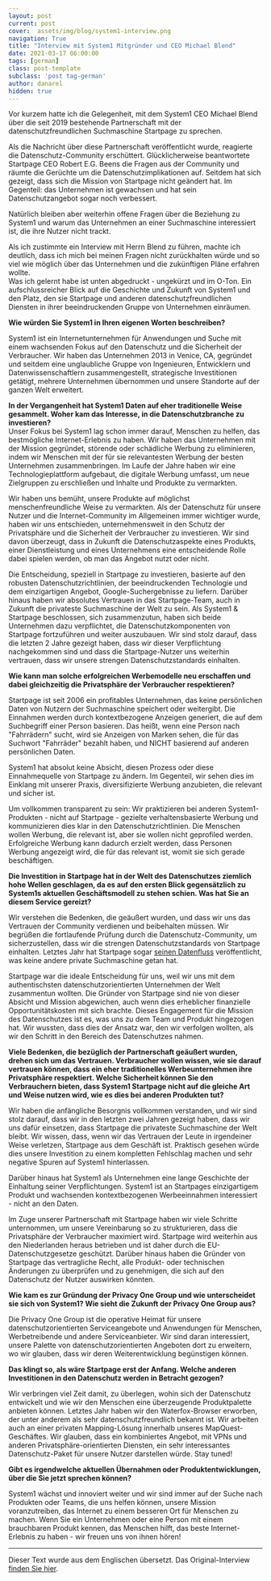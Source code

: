 ```yaml
---
layout: post
current: post
cover:  assets/img/blog/system1-interview.png
navigation: True
title: "Interview mit System1 Mitgründer und CEO Michael Blend"
date: 2021-03-17 06:00:00
tags: [german]
class: post-template
subclass: 'post tag-german'
author: danarel
hidden: true
---
```


Vor kurzem hatte ich die Gelegenheit, mit dem System1 CEO Michael Blend über die seit 2019 bestehende Partnerschaft mit der datenschutzfreundlichen Suchmaschine Startpage zu sprechen.

Als die Nachricht über diese Partnerschaft veröffentlicht wurde, reagierte die Datenschutz-Community erschüttert. Glücklicherweise beantwortete Startpage CEO Robert E.G. Beens die Fragen aus der Community und räumte die Gerüchte um die Datenschutzimplikationen auf. Seitdem hat sich gezeigt, dass sich die Mission von Startpage nicht geändert hat. Im Gegenteil: das Unternehmen ist gewachsen und hat sein Datenschutzangebot sogar noch verbessert. 

Natürlich bleiben aber weiterhin offene Fragen über die Beziehung zu System1 und warum das Unternehmen an einer Suchmaschine interessiert ist, die ihre Nutzer nicht trackt. 

Als ich zustimmte ein Interview mit Herrn Blend zu führen, machte ich deutlich, dass ich mich bei meinen Fragen nicht zurückhalten würde und so viel wie möglich über das Unternehmen und die zukünftigen Pläne erfahren wollte.  
Was ich gelernt habe ist unten abgedruckt - ungekürzt und im O-Ton. Ein aufschlussreicher Blick auf die Geschichte und Zukunft von System1 und den Platz, den sie Startpage und anderen datenschutzfreundlichen Diensten in ihrer beeindruckenden Gruppe von Unternehmen einräumen.


**Wie würden Sie System1 in Ihren eigenen Worten beschreiben?**  

System1 ist ein Internetunternehmen für Anwendungen und Suche mit einem wachsenden Fokus auf den Datenschutz und die Sicherheit der Verbraucher. Wir haben das Unternehmen 2013 in Venice, CA, gegründet und seitdem eine unglaubliche Gruppe von Ingenieuren, Entwicklern und Datenwissenschaftlern zusammengestellt, strategische Investitionen getätigt, mehrere Unternehmen übernommen und unsere Standorte auf der ganzen Welt erweitert.

**In der Vergangenheit hat System1 Daten auf eher traditionelle Weise gesammelt. Woher kam das Interesse, in die Datenschutzbranche zu investieren?**  
Unser Fokus bei System1 lag schon immer darauf, Menschen zu helfen, das bestmögliche Internet-Erlebnis zu haben. Wir haben das Unternehmen mit der Mission gegründet, störende oder schädliche Werbung zu eliminieren, indem wir Menschen mit der für sie relevantesten Werbung der besten Unternehmen zusammenbringen. Im Laufe der Jahre haben wir eine Technologieplattform aufgebaut, die digitale Werbung umfasst, um neue Zielgruppen zu erschließen und Inhalte und Produkte zu vermarkten. 

Wir haben uns bemüht, unsere Produkte auf möglichst menschenfreundliche Weise zu vermarkten. Als der Datenschutz für unsere Nutzer und die Internet-Community im Allgemeinen immer wichtiger wurde, haben wir uns entschieden, unternehmensweit in den Schutz der Privatsphäre und die Sicherheit der Verbraucher zu investieren. Wir sind davon überzeugt, dass in Zukunft die Datenschutzaspekte eines Produkts, einer Dienstleistung und eines Unternehmens eine entscheidende Rolle dabei spielen werden, ob man das Angebot nutzt oder nicht.

Die Entscheidung, speziell in Startpage zu investieren, basierte auf den robusten Datenschutzrichtlinien, der beeindruckenden Technologie und dem einzigartigen Angebot, Google-Suchergebnisse zu liefern. Darüber hinaus haben wir absolutes Vertrauen in das Startpage-Team, auch in Zukunft die privateste Suchmaschine der Welt zu sein. Als System1 & Startpage beschlossen, sich zusammenzutun, haben sich beide Unternehmen dazu verpflichtet, die Datenschutzkomponenten von Startpage fortzuführen und weiter auszubauen. Wir sind stolz darauf, dass die letzten 2 Jahre gezeigt haben, dass wir dieser Verpflichtung nachgekommen sind und dass die Startpage-Nutzer uns weiterhin vertrauen, dass wir unsere strengen Datenschutzstandards einhalten. 

**Wie kann man solche erfolgreichen Werbemodelle neu erschaffen und dabei gleichzeitig die Privatsphäre der Verbraucher respektieren?**  

Startpage ist seit 2006 ein profitables Unternehmen, das keine persönlichen Daten von Nutzern der Suchmaschine speichert oder weitergibt. Die Einnahmen werden durch kontextbezogene Anzeigen generiert, die auf dem Suchbegriff einer Person basieren. Das heißt, wenn eine Person nach "Fahrrädern" sucht, wird sie Anzeigen von Marken sehen, die für das Suchwort "Fahrräder" bezahlt haben, und NICHT basierend auf anderen persönlichen Daten. 

System1 hat absolut keine Absicht, diesen Prozess oder diese Einnahmequelle von Startpage zu ändern. Im Gegenteil, wir sehen dies im Einklang mit unserer Praxis, diversifizierte Werbung anzubieten, die relevant und sicher ist. 

Um vollkommen transparent zu sein: Wir praktizieren bei anderen System1-Produkten - nicht auf Startpage - gezielte verhaltensbasierte Werbung und kommunizieren dies klar in den Datenschutzrichtlinien. Die Menschen wollen Werbung, die relevant ist, aber sie wollen nicht geprofiled werden. Erfolgreiche Werbung kann dadurch erzielt werden, dass Personen Werbung angezeigt wird, die für das relevant ist, womit sie sich gerade beschäftigen.

**Die Investition in Startpage hat in der Welt des Datenschutzes ziemlich hohe Wellen geschlagen, da es auf den ersten Blick gegensätzlich zu System1s aktuellen Geschäftsmodell zu stehen schien. Was hat Sie an diesem Service gereizt?**  

Wir verstehen die Bedenken, die geäußert wurden, und dass wir uns das Vertrauen der Community verdienen und beibehalten müssen. Wir begrüßen die fortlaufende Prüfung durch die Datenschutz-Community, um sicherzustellen, dass wir die strengen Datenschutzstandards von Startpage einhalten. Letztes Jahr hat Startpage sogar [seinen Datenfluss](https://www.startpage.com/privacy-please/startpage-articles/how-does-startpages-private-search-engine-work) veröffentlicht, was keine andere private Suchmaschine getan hat. 

Startpage war die ideale Entscheidung für uns, weil wir uns mit dem authentischsten datenschutzorientierten Unternehmen der Welt zusammentun wollten. Die Gründer von Startpage sind nie von dieser Absicht und Mission abgewichen, auch wenn dies erheblicher finanzielle Opportunitätskosten mit sich brachte. Dieses Engagement für die Mission des Datenschutzes ist es, was uns zu dem Team und Produkt hingezogen hat. Wir wussten, dass dies der Ansatz war, den wir verfolgen wollten, als wir den Schritt in den Bereich des Datenschutzes nahmen.

**Viele Bedenken, die bezüglich der Partnerschaft geäußert wurden, drehen sich um das Vertrauen. Verbraucher wollen wissen, wie sie darauf vertrauen können, dass ein eher traditionelles Werbeunternehmen ihre Privatsphäre respektiert. Welche Sicherheit können Sie den Verbrauchern bieten, dass System1 Startpage nicht auf die gleiche Art und Weise nutzen wird, wie es dies bei anderen Produkten tut?**  

Wir haben die anfängliche Besorgnis vollkommen verstanden, und wir sind stolz darauf, dass wir in den letzten zwei Jahren gezeigt haben, dass wir uns dafür einsetzen, dass Startpage die privateste Suchmaschine der Welt bleibt. Wir wissen, dass, wenn wir das Vertrauen der Leute in irgendeiner Weise verletzen, Startpage aus dem Geschäft ist. Praktisch gesehen würde dies unsere Investition zu einem kompletten Fehlschlag machen und sehr negative Spuren auf System1 hinterlassen. 

Darüber hinaus hat System1 als Unternehmen eine lange Geschichte der Einhaltung seiner Verpflichtungen. System1 ist an Startpages einzigartigem Produkt und wachsenden kontextbezogenen Werbeeinnahmen interessiert - nicht an den Daten.

Im Zuge unserer Partnerschaft mit Startpage haben wir viele Schritte unternommen, um unsere Vereinbarung so zu strukturieren, dass die Privatsphäre der Verbraucher maximiert wird. Startpage wird weiterhin aus den Niederlanden heraus betrieben und ist daher durch die EU-Datenschutzgesetze geschützt. Darüber hinaus haben die Gründer von Startpage das vertragliche Recht, alle Produkt- oder technischen Änderungen zu überprüfen und zu genehmigen, die sich auf den Datenschutz der Nutzer auswirken könnten. 
 

**Wie kam es zur Gründung der Privacy One Group und wie unterscheidet sie sich von System1? Wie sieht die Zukunft der Privacy One Group aus?**  

Die Privacy One Group ist die operative Heimat für unsere datenschutzorientierten Serviceangebote und Anwendungen für Menschen, Werbetreibende und andere Serviceanbieter. Wir sind daran interessiert, unsere Palette von datenschutzorientierten Angeboten dort zu erweitern, wo wir glauben, dass wir deren Weiterentwicklung begünstigen können.

**Das klingt so, als wäre Startpage erst der Anfang. Welche anderen Investitionen in den Datenschutz werden in Betracht gezogen?**  

Wir verbringen viel Zeit damit, zu überlegen, wohin sich der Datenschutz entwickelt und wie wir den Menschen eine überzeugende Produktpalette anbieten können. Letztes Jahr haben wir den Waterfox-Browser erworben, der unter anderem als sehr datenschutzfreundlich bekannt ist. Wir arbeiten auch an einer privaten Mapping-Lösung innerhalb unseres MapQuest-Geschäftes. Wir glauben, dass ein kombiniertes Angebot, mit VPNs und anderen Privatsphäre-orientierten Diensten, ein sehr interessantes Datenschutz-Paket für unsere Nutzer darstellen würde. Stay tuned!

**Gibt es irgendwelche aktuellen Übernahmen oder Produktentwicklungen, über die Sie jetzt sprechen können?**  

System1 wächst und innoviert weiter und wir sind immer auf der Suche nach Produkten oder Teams, die uns helfen können, unsere Mission voranzutreiben, das Internet zu einem besseren Ort für Menschen zu machen. Wenn Sie ein Unternehmen oder eine Person mit einem brauchbaren Produkt kennen, das Menschen hilft, das beste Internet-Erlebnis zu haben - wir freuen uns von ihnen hören! 

---

Dieser Text wurde aus dem Englischen übersetzt. Das Original-Interview [finden Sie hier](../system1-interview).
